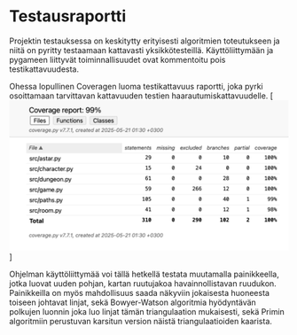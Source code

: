 # Testausraportti
Projektin testauksessa on keskitytty erityisesti algoritmien toteutukseen ja niitä on pyritty testaamaan kattavasti yksikkötesteillä. Käyttöliittymään ja pygameen liittyvät toiminnallisuudet ovat kommentoitu pois testikattavuudesta.

Ohessa lopullinen Coveragen luoma testikattavuus raportti, joka pyrki osoittamaan tarvittavan kattavuuden testien haarautumiskattavuudelle.
[![Testikattavuus](https://github.com/LHuldin/tiralabra/raw/main/dokumentaatio/img/Näyttökuva%202025-05-21%20kello%201.35.43.png)]

Ohjelman käyttöliittymää voi tällä hetkellä testata muutamalla painikkeella, jotka luovat uuden pohjan, kartan ruutujakoa havainnollistavan ruudukon. Painikkeilla on myös mahdollisuus saada näkyviin jokaisesta huoneesta toiseen johtavat linjat, sekä Bowyer-Watson algoritmia hyödyntävän polkujen luonnin joka luo linjat tämän triangulaation mukaisesti, sekä Primin algoritmiin perustuvan karsitun version näistä triangulaatioiden kaarista. 
